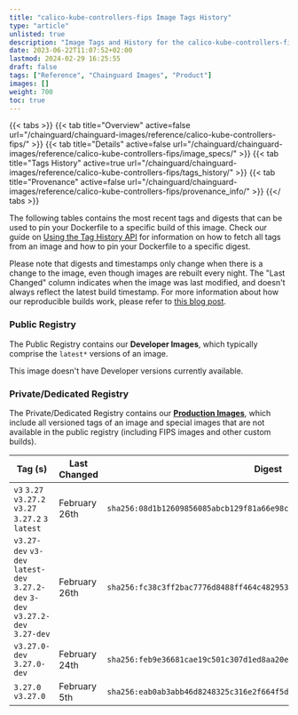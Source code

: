 ```yaml
---
title: "calico-kube-controllers-fips Image Tags History"
type: "article"
unlisted: true
description: "Image Tags and History for the calico-kube-controllers-fips Chainguard Image"
date: 2023-06-22T11:07:52+02:00
lastmod: 2024-02-29 16:25:55
draft: false
tags: ["Reference", "Chainguard Images", "Product"]
images: []
weight: 700
toc: true
---
```


{{< tabs >}}
{{< tab title="Overview" active=false url="/chainguard/chainguard-images/reference/calico-kube-controllers-fips/" >}}
{{< tab title="Details" active=false url="/chainguard/chainguard-images/reference/calico-kube-controllers-fips/image_specs/" >}}
{{< tab title="Tags History" active=true url="/chainguard/chainguard-images/reference/calico-kube-controllers-fips/tags_history/" >}}
{{< tab title="Provenance" active=false url="/chainguard/chainguard-images/reference/calico-kube-controllers-fips/provenance_info/" >}}
{{</ tabs >}}

The following tables contains the most recent tags and digests that can be used to pin your Dockerfile to a specific build of this image. Check our guide on [Using the Tag History API](/chainguard/chainguard-images/using-the-tag-history-api/) for information on how to fetch all tags from an image and how to pin your Dockerfile to a specific digest.

Please note that digests and timestamps only change when there is a change to the image, even though images are rebuilt every night. The "Last Changed" column indicates when the image was last modified, and doesn't always reflect the latest build timestamp. For more information about how our reproducible builds work, please refer to [this blog post](https://www.chainguard.dev/unchained/reproducing-chainguards-reproducible-image-builds).

### Public Registry
The Public Registry contains our **Developer Images**, which typically comprise the `latest*` versions of an image.

This image doesn't have Developer versions currently available.

### Private/Dedicated Registry
The Private/Dedicated Registry contains our **[Production Images](https://www.chainguard.dev/chainguard-images)**, which include all versioned tags of an image and special images that are not available in the public registry (including FIPS images and other custom builds).

| Tag (s)                                                                          | Last Changed  | Digest                                                                    |
|----------------------------------------------------------------------------------|---------------|---------------------------------------------------------------------------|
|  `v3` `3.27` `v3.27.2` `v3.27` `3.27.2` `3` `latest`                             | February 26th | `sha256:08d1b12609856085abcb129f81a66e98c4fe8fdfba960ea3339c9664d11bbeb5` |
|  `v3.27-dev` `v3-dev` `latest-dev` `3.27.2-dev` `3-dev` `v3.27.2-dev` `3.27-dev` | February 26th | `sha256:fc38c3ff2bac7776d8488ff464c4829534702c04fe2c36f80587b100f8a90e05` |
|  `v3.27.0-dev` `3.27.0-dev`                                                      | February 24th | `sha256:feb9e36681cae19c501c307d1ed8aa20e3ac48cd6993470714ade25615434db7` |
|  `3.27.0` `v3.27.0`                                                              | February 5th  | `sha256:eab0ab3abb46d8248325c316e2f664f5dbfb5568d918499871fc191c6ed3e6d6` |

